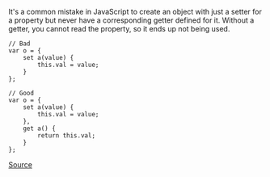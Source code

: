 It's a common mistake in JavaScript to create an object with just a setter for a property but never have a corresponding getter defined for it. Without a getter, you cannot read the property, so it ends up not being used.

```
// Bad
var o = {
    set a(value) {
        this.val = value;
    }
};

// Good
var o = {
    set a(value) {
        this.val = value;
    },
    get a() {
        return this.val;
    }
};

```

[Source](http://eslint.org/docs/rules/accessor-pairs)
